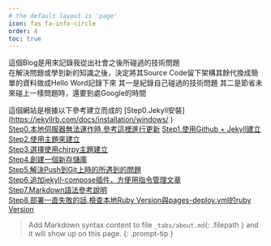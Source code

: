 ```yaml
---
# the default layout is 'page'
icon: fas fa-info-circle
order: 4
toc: true
---  
```

這個Blog是用來記錄我從出社會之後所碰過的技術問題  
在解決問題或學到新的知識之後，決定將其Source Code留下架構其餘代換成簡單的資料做成Hello Word記錄下來
其一是紀錄自己碰過的技術問題
其二是節省未來碰上一樣問題時，還要到處Google的時間  



這個網站是根據以下參考建立而成的
[Step0.Jekyll安裝] (https://jekyllrb.com/docs/installation/windows/  )  
[Step0.本地伺服器無法運作時,參考這裡進行更新](https://stackoverflow.com/questions/6317980/you-have-already-activated-x-but-your-gemfile-requires-y) 
[Step1.使用Github + Jekyll建立 ](https://ithelp.ithome.com.tw/articles/10198964)  
[Step2.使用主題來建立 ](https://hackmd.io/@CynthiaChuang/Setting-Up-a-GitHub-Pages-Site-with-Jekyll#1-%E6%8C%91%E9%81%B8%E4%B8%BB%E9%A1%8C)  
[Step3.選擇使用chirpy主題建立](https://chirpy.cotes.page/posts/getting-started/#option-1-using-the-chirpy-starter)  
[Step4.創建一個新存儲庫](https://github.com/cotes2020/jekyll-theme-chirpy)  
[Step5.解決Push到Git上時的所遇到的問題](https://github.com/cotes2020/jekyll-theme-chirpy/issues/628)  
[Step6.追加jekyll-compose插件，方便用指令管理文章](https://github.com/jekyll/jekyll-compose)  
[Step7.Markdown語法參考說明](https://ithelp.ithome.com.tw/markdown)  
[Step8.部署一直失敗的話,檢查本地Ruby Version與pages-deploy.yml的ruby Version](https://digamana.github.io/assets/img/2022-10-26-AutoIt%20Execute%20Software%20Use%20Admin/0.png)  
> Add Markdown syntax content to file `_tabs/about.md`{: .filepath } and it will show up on this page.
{: .prompt-tip }

